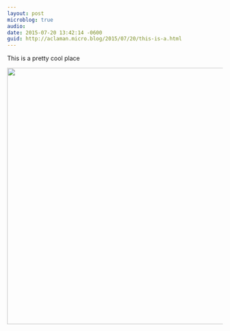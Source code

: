 ```yaml
---
layout: post
microblog: true
audio: 
date: 2015-07-20 13:42:14 -0600
guid: http://aclaman.micro.blog/2015/07/20/this-is-a.html
---
```

This is a pretty cool place

<img src="http://micro.alexclaman.com/uploads/2018/205acc7d78.jpg" width="600" height="600" />
